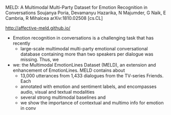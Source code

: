 MELD: A Multimodal Multi-Party Dataset for Emotion Recognition in Conversations
Soujanya Poria, Devamanyu Hazarika, N Majumder, G Naik, E Cambria, R Mihalcea
arXiv:1810.02508 [cs.CL]

http://affective-meld.github.io/

* Emotion recognition in conversations is a challenging task that has recently
  * large-scale multimodal multi-party emotional conversational database
    containing more than two speakers per dialogue was missing. Thus, we
* we: the Multimodal EmotionLines Dataset (MELD),
  an extension and enhancement of EmotionLines. MELD contains about
  * 13,000 utterances from 1,433 dialogues from the TV-series Friends. Each
  * annotated with emotion and sentiment labels, and encompasses audio, visual
    and textual modalities
  * several strong multimodal baselines and
  * we show the importance of contextual and multimo info for emotion in conv
